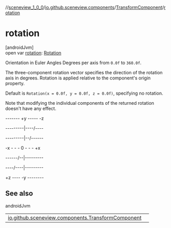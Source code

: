 //[sceneview_1_0_0](../../../index.md)/[io.github.sceneview.components](../index.md)/[TransformComponent](index.md)/[rotation](rotation.md)

# rotation

[androidJvm]\
open var [rotation](rotation.md): [Rotation](../../io.github.sceneview.math/index.md#1133844556%2FClasslikes%2F-602047187)

Orientation in Euler Angles Degrees per axis from `0.0f` to `360.0f`.

The three-component rotation vector specifies the direction of the rotation axis in degrees. Rotation is applied relative to the component's origin property.

Default is `Rotation(x = 0.0f, y = 0.0f, z = 0.0f)`, specifying no rotation.

Note that modifying the individual components of the returned rotation doesn't have any effect.

------- +y ----- -z

---------|----/----

---------|--/------

-x - - - 0 - - - +x

------/--|---------

----/----|---------

+z ---- -y --------

## See also

androidJvm

| | |
|---|---|
| [io.github.sceneview.components.TransformComponent](transform.md) |  |
